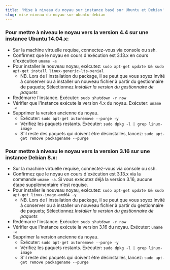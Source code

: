 ```yaml
---
title: 'Mise à niveau du noyau sur instance basé sur Ubuntu et Debian'
slug: mise-niveau-du-noyau-sur-ubuntu-debian
---
```



### Pour mettre à niveau le noyau vers la version 4.4 sur une instance Ubuntu 14.04.x:

- Sur la machine virtuelle requise, connectez-vous via console ou ssh.
- Confirmez que le noyau en cours d'exécution est 3.13.x en cours d'exécution `uname -a`
- Pour installer le nouveau noyau, exécutez: `sudo apt-get update && sudo apt-get install linux-generic-lts-xenial`
   - NB. Lors de l'installation du package, il se peut que vous soyez invité à conserver ou à installer un nouveau fichier à partir du gestionnaire de paquets; Sélectionnez *Installer la version du gestionnaire de paquets*
- Redémarre l'instance. Exécuter: `sudo shutdown -r now`
- Vérifier que l'instance exécute la version 4.x du noyau. Exécuter: `uname -a`
- Supprimer la version ancienne du noyau.
   - Exécuter: `sudo apt-get autoremove --purge -y`
   - Vérifiez les paquets restants. Exécuter: `sudo dpkg -l | grep linux-image`
   - S'il reste des paquets qui doivent être désinstallés, lancez: `sudo apt-get remove packagename --purge`

### Pour mettre à niveau le noyau vers la version 3.16 sur une instance Debian 8.x:

- Sur la machine virtuelle requise, connectez-vous via console ou ssh.
- Confirmez que le noyau en cours d'exécution est 3.13.x via la commande `uname -a`. Si vous exécutez déjà la version 3.16, aucune étape supplémentaire n'est requise.
- Pour installer le nouveau noyau, exécutez: `sudo apt-get update && sudo apt-get linux-image-amd64 -y`
   - NB. Lors de l'installation du package, il se peut que vous soyez invité à conserver ou à installer un nouveau fichier à partir du gestionnaire de paquets; Sélectionnez *Installer la version du gestionnaire de paquets*
- Redémarre l'instance. Exécuter: `sudo shutdown -r now`
- Vérifier que l'instance exécute la version 3.16 du noyau. Exécuter: `uname -a`
- Supprimer la version ancienne du noyau.
   - Exécuter: `sudo apt-get autoremove --purge -y`
   - Vérifiez les paquets restants. Exécuter: `sudo dpkg -l | grep linux-image`
   - S'il reste des paquets qui doivent être désinstallés, lancez: `sudo apt-get remove packagename --purge`

